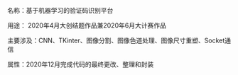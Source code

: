 名称：基于机器学习的验证码识别平台

用途： 2020年4月大创结题作品兼2020年6月大计赛作品

主要涉及：CNN、TKinter、图像分割、图像色道处理、图像尺寸重塑、Socket通信

属性：2020年12月完成代码的最终更改、整理和封装
